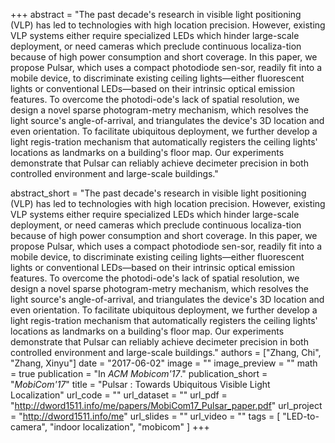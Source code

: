 +++
abstract = "The past decade's research in visible light positioning (VLP) has led to technologies with high location precision. However, existing VLP systems either require specialized LEDs which hinder large-scale deployment, or need cameras which preclude continuous localiza-tion because of high power consumption and short coverage. In this paper, we propose Pulsar, which uses a compact photodiode sen-sor, readily fit into a mobile device, to discriminate existing ceiling lights—either fluorescent lights or conventional LEDs—based on their intrinsic optical emission features. To overcome the photodi-ode's lack of spatial resolution, we design a novel sparse photogram-metry mechanism, which resolves the light source's angle-of-arrival, and triangulates the device's 3D location and even orientation. To facilitate ubiquitous deployment, we further develop a light regis-tration mechanism that automatically registers the ceiling lights' locations as landmarks on a building's floor map. Our experiments demonstrate that Pulsar can reliably achieve decimeter precision in both controlled environment and large-scale buildings."

abstract_short = "The past decade's research in visible light positioning (VLP) has led to technologies with high location precision. However, existing VLP systems either require specialized LEDs which hinder large-scale deployment, or need cameras which preclude continuous localiza-tion because of high power consumption and short coverage. In this paper, we propose Pulsar, which uses a compact photodiode sen-sor, readily fit into a mobile device, to discriminate existing ceiling lights—either fluorescent lights or conventional LEDs—based on their intrinsic optical emission features. To overcome the photodi-ode's lack of spatial resolution, we design a novel sparse photogram-metry mechanism, which resolves the light source's angle-of-arrival, and triangulates the device's 3D location and even orientation. To facilitate ubiquitous deployment, we further develop a light regis-tration mechanism that automatically registers the ceiling lights' locations as landmarks on a building's floor map. Our experiments demonstrate that Pulsar can reliably achieve decimeter precision in both controlled environment and large-scale buildings."
authors = ["Zhang, Chi", "Zhang, Xinyu"]
date = "2017-06-02"
image = ""
image_preview = ""
math = true
publication = "In *ACM Mobicom'17*."
publication_short = "*MobiCom'17*"
title = "Pulsar : Towards Ubiquitous Visible Light Localization"
url_code = ""
url_dataset = ""
url_pdf = "http://dword1511.info/me/papers/MobiCom17_Pulsar_paper.pdf"
url_project = "http://dword1511.info/me"
url_slides = ""
url_video = ""
tags = [
    "LED-to-camera", "indoor localization", "mobicom"
]
+++
